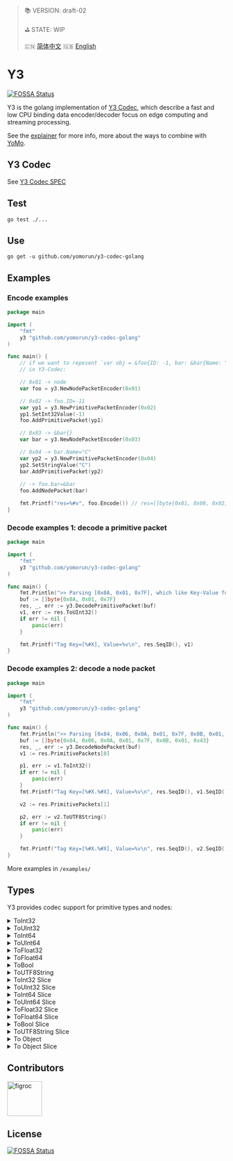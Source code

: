 > 📚 VERSION: draft-02
>
> ⛳️ STATE: WIP
>
> 🇨🇳 [简体中文](https://gitee.com/yomorun/y3-codec-golang/blob/master/README_CN.md)  🇬🇧 [English](https://github.com/yomorun/y3-codec-golang/blob/master/README.md)

# Y3
[![FOSSA Status](https://app.fossa.com/api/projects/git%2Bgithub.com%2Fyomorun%2Fy3-codec-golang.svg?type=shield)](https://app.fossa.com/projects/git%2Bgithub.com%2Fyomorun%2Fy3-codec-golang?ref=badge_shield)

Y3 is the golang implementation of [Y3 Codec](https://github.com/yomorun/y3-codec), which describe a fast and low CPU binding data encoder/decoder focus on edge computing and streaming processing.

See the [explainer](https://github.com/yomorun/y3-codec-golang/blob/master/explainer.md) for more info, more about the ways to combine with [YoMo](https://github.com/yomorun/yomo).

## Y3 Codec

See [Y3 Codec SPEC](https://github.com/yomorun/y3-codec)

## Test

`go test ./...`

## Use 

`go get -u github.com/yomorun/y3-codec-golang`

## Examples

### Encode examples

```go
package main

import (
	"fmt"
	y3 "github.com/yomorun/y3-codec-golang"
)

func main() {
	// if we want to repesent `var obj = &foo{ID: -1, bar: &bar{Name: "C"}}` 
	// in Y3-Codec:

	// 0x81 -> node
	var foo = y3.NewNodePacketEncoder(0x01)

	// 0x02 -> foo.ID=-11
	var yp1 = y3.NewPrimitivePacketEncoder(0x02)
	yp1.SetInt32Value(-1)
	foo.AddPrimitivePacket(yp1)

	// 0x83 -> &bar{}
	var bar = y3.NewNodePacketEncoder(0x03)

	// 0x04 -> bar.Name="C"
	var yp2 = y3.NewPrimitivePacketEncoder(0x04)
	yp2.SetStringValue("C")
	bar.AddPrimitivePacket(yp2)
	
	// -> foo.bar=&bar
	foo.AddNodePacket(bar)

	fmt.Printf("res=%#v", foo.Encode()) // res=[]byte{0x81, 0x08, 0x02, 0x01, 0x7F, 0x83, 0x03, 0x04, 0x01, 0x43}
}
```

### Decode examples 1: decode a primitive packet

```go
package main

import (
	"fmt"
	y3 "github.com/yomorun/y3-codec-golang"
)

func main() {
	fmt.Println(">> Parsing [0x0A, 0x01, 0x7F], which like Key-Value format = 0x0A: 127")
	buf := []byte{0x0A, 0x01, 0x7F}
	res, _, err := y3.DecodePrimitivePacket(buf)
	v1, err := res.ToUInt32()
	if err != nil {
		panic(err)
	}

	fmt.Printf("Tag Key=[%#X], Value=%v\n", res.SeqID(), v1)
}
```

### Decode examples 2: decode a node packet

```go
package main

import (
	"fmt"
	y3 "github.com/yomorun/y3-codec-golang"
)

func main() {
	fmt.Println(">> Parsing [0x84, 0x06, 0x0A, 0x01, 0x7F, 0x0B, 0x01, 0x43] EQUALS JSON= 0x84: { 0x0A: -1, 0x0B: 'C' }")
	buf := []byte{0x84, 0x06, 0x0A, 0x01, 0x7F, 0x0B, 0x01, 0x43}
	res, _, err := y3.DecodeNodePacket(buf)
	v1 := res.PrimitivePackets[0]

	p1, err := v1.ToInt32()
	if err != nil {
		panic(err)
	}
	fmt.Printf("Tag Key=[%#X.%#X], Value=%v\n", res.SeqID(), v1.SeqID(), p1)

	v2 := res.PrimitivePackets[1]

	p2, err := v2.ToUTF8String()
	if err != nil {
		panic(err)
	}

	fmt.Printf("Tag Key=[%#X.%#X], Value=%v\n", res.SeqID(), v2.SeqID(), p2)
}
```

More examples in `/examples/`

## Types

Y3 provides codec support for primitive types and nodes:

<details>
  <summary>ToInt32</summary>
```go
	// encode
	var data int32 = 123
	var prim = y3.NewPrimitivePacketEncoder(0x01)
	prim.SetInt32Value(data)
	buf := prim.Encode()
	// decode
	res, _, _, _ := y3.DecodePrimitivePacket(buf)
	val, _ := res.ToInt32()
	fmt.Printf("val=%d", val)
```
</details>

<details>
  <summary>ToUInt32</summary>
```go
	// encode
	var data uint32 = 123
	var prim = y3.NewPrimitivePacketEncoder(0x01)
	prim.SetUInt32Value(data)
	buf := prim.Encode()
	// decode
	res, _, _, _ := y3.DecodePrimitivePacket(buf)
	val, _ := res.ToUInt32()
	fmt.Printf("val=%d", val)
```
</details>

<details>
  <summary>ToInt64</summary>
```go
	// encode
	var data int64 = 123
	var prim = y3.NewPrimitivePacketEncoder(0x01)
	prim.SetInt64Value(data)
	buf := prim.Encode()
	// decode
	res, _, _, _ := y3.DecodePrimitivePacket(buf)
	val, _ := res.ToInt64()
	fmt.Printf("val=%d", val)
```
</details>

<details>
  <summary>ToUInt64</summary>
```go
	// encode
	var data uint64 = 123
	var prim = y3.NewPrimitivePacketEncoder(0x01)
	prim.SetUInt64Value(data)
	buf := prim.Encode()
	// decode
	res, _, _, _ := y3.DecodePrimitivePacket(buf)
	val, _ := res.ToUInt64()
	fmt.Printf("val=%d", val)
```
</details>

<details>
  <summary>ToFloat32</summary>
```go
	// encode
	var data float32 = 1.23
	var prim = y3.NewPrimitivePacketEncoder(0x01)
	prim.SetFloat32Value(data)
	buf := prim.Encode()
	// decode
	res, _, _, _ := y3.DecodePrimitivePacket(buf)
	val, _ := res.ToFloat32()
	fmt.Printf("val=%f", val)
```
</details>

<details>
  <summary>ToFloat64</summary>
```go
	// encode
	var data float64 = 1.23
	var prim = y3.NewPrimitivePacketEncoder(0x01)
	prim.SetFloat64Value(data)
	buf := prim.Encode()
	// decode
	res, _, _, _ := y3.DecodePrimitivePacket(buf)
	val, _ := res.ToFloat64()
	fmt.Printf("val=%f", val)
```
</details>

<details>
  <summary>ToBool</summary>
```go
	// encode
	var data bool = true
	var prim = y3.NewPrimitivePacketEncoder(0x01)
	prim.SetBoolValue(data)
	buf := prim.Encode()
	// decode
	res, _, _, _ := y3.DecodePrimitivePacket(buf)
	val, _ := res.ToBool()
	fmt.Printf("val=%v", val)
```
</details>

<details>
  <summary>ToUTF8String</summary>
```go
	// encode
	var data string = "abc"
	var prim = y3.NewPrimitivePacketEncoder(0x01)
	prim.SetStringValue(data)
	buf := prim.Encode()
	// decode
	res, _, _, _ := y3.DecodePrimitivePacket(buf)
	val, _ := res.ToUTF8String()
	fmt.Printf("val=%s", val)
```
</details>

<details>
  <summary>ToInt32 Slice</summary>
```go
	// encode
	data := []int32{123, 456}
	var node = y3.NewNodeSlicePacketEncoder(0x10)
	if out, ok := utils.ToInt64Slice(data); ok {
		for _, v := range out {
			var item = y3.NewPrimitivePacketEncoder(0x00)
			item.SetInt32Value(int32(v.(int64)))
			node.AddPrimitivePacket(item)
		}
	}
	buf := node.Encode()
	// decode
	packet, _, _ := y3.DecodeNodePacket(buf)
	result := make([]int32, 0)
	for _, p := range packet.PrimitivePackets {
		v, _ := p.ToInt32()
		result = append(result, v)
	}
	fmt.Printf("result=%v", result)
```
</details>

<details>
  <summary>ToUInt32 Slice</summary>
```go
	// encode
	data := []uint32{123, 456}
	var node = y3.NewNodeSlicePacketEncoder(0x10)
	if out, ok := utils.ToUInt64Slice(data); ok {
		for _, v := range out {
			var item = y3.NewPrimitivePacketEncoder(0x00)
			item.SetUInt32Value(uint32(v.(uint64)))
			node.AddPrimitivePacket(item)
		}
	}
	buf := node.Encode()
	// decode
	packet, _, _ := y3.DecodeNodePacket(buf)
	result := make([]uint32, 0)
	for _, p := range packet.PrimitivePackets {
		v, _ := p.ToUInt32()
		result = append(result, v)
	}
	fmt.Printf("result=%v", result)
```
</details>

<details>
  <summary>ToInt64 Slice</summary>
```go
	// encode
	data := []int64{123, 456}
	var node = y3.NewNodeSlicePacketEncoder(0x10)
	if out, ok := utils.ToInt64Slice(data); ok {
		for _, v := range out {
			var item = y3.NewPrimitivePacketEncoder(0x00)
			item.SetInt64Value(v.(int64))
			node.AddPrimitivePacket(item)
		}
	}
	buf := node.Encode()
	// decode
	packet, _, _ := y3.DecodeNodePacket(buf)
	result := make([]int64, 0)
	for _, p := range packet.PrimitivePackets {
		v, _ := p.ToInt64()
		result = append(result, v)
	}
	fmt.Printf("result=%v", result)
```
</details>

<details>
  <summary>ToUInt64 Slice</summary>
```go
	// encode
	data := []uint64{123, 456}
	var node = y3.NewNodeSlicePacketEncoder(0x10)
	if out, ok := utils.ToUInt64Slice(data); ok {
		for _, v := range out {
			var item = y3.NewPrimitivePacketEncoder(0x00)
			item.SetUInt64Value(v.(uint64))
			node.AddPrimitivePacket(item)
		}
	}
	buf := node.Encode()
	// decode
	packet, _, _ := y3.DecodeNodePacket(buf)
	result := make([]uint64, 0)
	for _, p := range packet.PrimitivePackets {
		v, _ := p.ToUInt64()
		result = append(result, v)
	}
	fmt.Printf("result=%v", result)
```
</details>

<details>
  <summary>ToFloat32 Slice</summary>
```go
	// encode
	data := []float32{1.23, 4.56}
	var node = y3.NewNodeSlicePacketEncoder(0x10)
	if out, ok := utils.ToUFloat64Slice(data); ok {
		for _, v := range out {
			var item = y3.NewPrimitivePacketEncoder(0x00)
			item.SetFloat32Value(float32(v.(float64)))
			node.AddPrimitivePacket(item)
		}
	}
	buf := node.Encode()
	// decode
	packet, _, _ := y3.DecodeNodePacket(buf)
	result := make([]float32, 0)
	for _, p := range packet.PrimitivePackets {
		v, _ := p.ToFloat32()
		result = append(result, v)
	}
	fmt.Printf("result=%v", result)
```
</details>

<details>
  <summary>ToFloat64 Slice</summary>
```go
	// encode
	data := []float64{1.23, 4.56}
	var node = y3.NewNodeSlicePacketEncoder(0x10)
	if out, ok := utils.ToUFloat64Slice(data); ok {
		for _, v := range out {
			var item = y3.NewPrimitivePacketEncoder(0x00)
			item.SetFloat64Value(v.(float64))
			node.AddPrimitivePacket(item)
		}
	}
	buf := node.Encode()
	// decode
	packet, _, _ := y3.DecodeNodePacket(buf)
	result := make([]float64, 0)
	for _, p := range packet.PrimitivePackets {
		v, _ := p.ToFloat64()
		result = append(result, v)
	}
	fmt.Printf("result=%v", result)
```
</details>

<details>
  <summary>ToBool Slice</summary>
```go
	// encode
	data := []bool{true, false}
	var node = y3.NewNodeSlicePacketEncoder(0x10)
	if out, ok := utils.ToBoolSlice(data); ok {
		for _, v := range out {
			var item = y3.NewPrimitivePacketEncoder(0x00)
			item.SetBoolValue(v.(bool))
			node.AddPrimitivePacket(item)
		}
	}
	buf := node.Encode()
	// decode
	packet, _, _ := y3.DecodeNodePacket(buf)
	result := make([]bool, 0)
	for _, p := range packet.PrimitivePackets {
		v, _ := p.ToBool()
		result = append(result, v)
	}
	fmt.Printf("result=%v", result)
```
</details>

<details>
  <summary>ToUTF8String Slice</summary>
```go
	// encode
	data := []string{"abc", "def"}
	var node = y3.NewNodeSlicePacketEncoder(0x10)
	if out, ok := utils.ToStringSlice(data); ok {
		for _, v := range out {
			var item = y3.NewPrimitivePacketEncoder(0x00)
			item.SetStringValue(fmt.Sprintf("%v", v))
			node.AddPrimitivePacket(item)
		}
	}
	buf := node.Encode()
	// decode
	packet, _, _ := y3.DecodeNodePacket(buf)
	result := make([]string, 0)
	for _, p := range packet.PrimitivePackets {
		v, _ := p.ToUTF8String()
		result = append(result, v)
	}
	fmt.Printf("result=%v", result)
```
</details>

<details>
  <summary>To Object</summary>
```go
	// encode
	var node = y3.NewNodePacketEncoder(0x01)
	node.AddPrimitivePacket(func() *y3.PrimitivePacketEncoder {
		var prim1 = y3.NewPrimitivePacketEncoder(0x10)
		prim1.SetFloat32Value(40.5)
		return prim1
	}())
	node.AddPrimitivePacket(func() *y3.PrimitivePacketEncoder {
		var prim1 = y3.NewPrimitivePacketEncoder(0x11)
		prim1.SetInt64Value(time.Now().Unix())
		return prim1
	}())
	buf := node.Encode()
	// decode
	res, _, _ := y3.DecodeNodePacket(buf)
	for _, v := range res.PrimitivePackets {
		if v.SeqID() == 0x10 {
			fmt.Printf("0x10=%f\n", func() float32 {
				val, _ := v.ToFloat32()
				return val
			}())
		}
		if v.SeqID() == 0x11 {
			fmt.Printf("0x11=%d\n", func() int64 {
				val, _ := v.ToInt64()
				return val
			}())
		}
	}
```
</details>

<details>
  <summary>To Object Slice</summary>
```go
	// encode
	var node = y3.NewNodeSlicePacketEncoder(0x01)
	for i := 0; i < 2; i++ {
		item := y3.NewNodePacketEncoder(0x00)
		item.AddPrimitivePacket(func() *y3.PrimitivePacketEncoder {
			var prim1 = y3.NewPrimitivePacketEncoder(0x10)
			prim1.SetFloat32Value(40.5)
			return prim1
		}())
		item.AddPrimitivePacket(func() *y3.PrimitivePacketEncoder {
			var prim1 = y3.NewPrimitivePacketEncoder(0x11)
			prim1.SetInt64Value(time.Now().Unix())
			return prim1
		}())
		node.AddNodePacket(item)
	}
	buf := node.Encode()
	// decode
	res, _, _ := y3.DecodeNodePacket(buf)
	for _, v := range res.NodePackets {
		if res.SeqID() != 0x01 {
			continue
		}
		for _, vv := range v.PrimitivePackets {
			if vv.SeqID() == 0x10 {
				fmt.Printf("0x10=%f\n", func() float32 {
					val, _ := vv.ToFloat32()
					return val
				}())
			}
			if vv.SeqID() == 0x11 {
				fmt.Printf("0x11=%d\n", func() int64 {
					val, _ := vv.ToInt64()
					return val
				}())
			}
		}
	}
```
</details>

## Contributors

[//]: contributor-faces

<a href="https://github.com/figroc"><img src="https://avatars1.githubusercontent.com/u/2026460?v=3" title="figroc" width="80" height="80"></a>

[//]: contributor-faces

## License
[![FOSSA Status](https://app.fossa.com/api/projects/git%2Bgithub.com%2Fyomorun%2Fy3-codec-golang.svg?type=large)](https://app.fossa.com/projects/git%2Bgithub.com%2Fyomorun%2Fy3-codec-golang?ref=badge_large)

